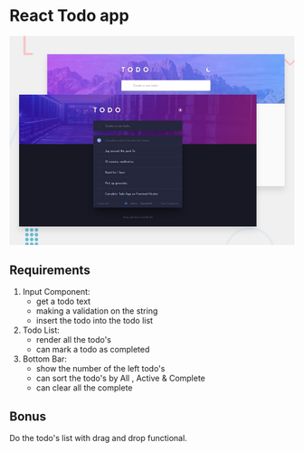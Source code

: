 # React Todo app

![Design preview for the Todo app coding challenge](./design/desktop-preview.jpg)

## Requirements

1. Input Component: 
    - get a todo text 
    - making a validation on the string 
    - insert the todo into the todo list
2. Todo List:
    - render all the todo's 
    - can mark a todo as completed
3. Bottom Bar:
    - show the number of the left todo's
    - can sort the todo's by All , Active & Complete
    - can clear all the complete

## Bonus 

Do the todo's list with drag and drop functional.

